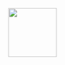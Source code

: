 <div id="header" align="center">
  <img src="https://media.giphy.com/media/QXwtfadqo7wbfmT46H/giphy.gif" width="100"/>
</div>
